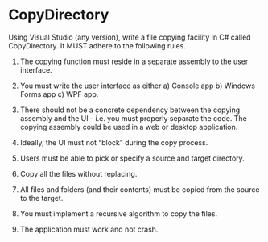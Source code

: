 # CopyDirectory

Using Visual Studio (any version), write a file copying facility in C# called CopyDirectory. It MUST adhere to the following rules.

1) The copying function must reside in a separate assembly to the user interface.

2) You must write the user interface as either a) Console app b) Windows Forms app c) WPF app.

3) There should not be a concrete dependency between the copying assembly and the UI - i.e. you must properly separate the code. The copying assembly could be used in a web or desktop application.

4) Ideally, the UI must not “block” during the copy process.

5) Users must be able to pick or specify a source and target directory.

6) Copy all the files without replacing.

7) All files and folders (and their contents) must be copied from the source to the target.

8) You must implement a recursive algorithm to copy the files.

9) The application must work and not crash.